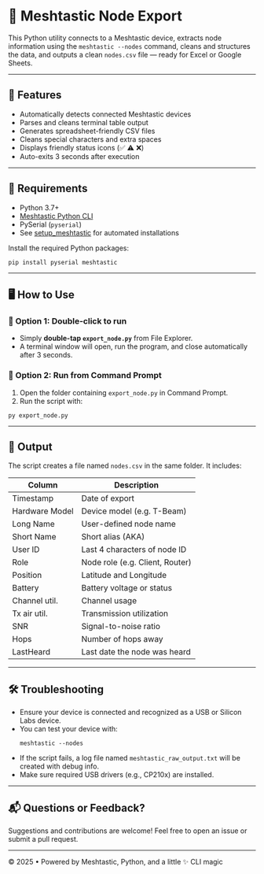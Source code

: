 # 📡 Meshtastic Node Export

This Python utility connects to a Meshtastic device, extracts node information using the `meshtastic --nodes` command, cleans and structures the data, and outputs a clean `nodes.csv` file — ready for Excel or Google Sheets.

---

## 🚀 Features

- Automatically detects connected Meshtastic devices
- Parses and cleans terminal table output
- Generates spreadsheet-friendly CSV files
- Cleans special characters and extra spaces
- Displays friendly status icons (✅ ⚠️ ❌)
- Auto-exits 3 seconds after execution

---

## 🧰 Requirements

- Python 3.7+
- [Meshtastic Python CLI](https://meshtastic.org/docs/software/python/cli/)
- PySerial (`pyserial`)
- See [setup_meshtastic](https://github.com/HB1324/Meshtastic/tree/main/Setup%20Requirements) for automated installations

Install the required Python packages:

```
pip install pyserial meshtastic
```

---

## 🖥️ How to Use

### 🔸 Option 1: Double-click to run
- Simply **double-tap `export_node.py`** from File Explorer.
- A terminal window will open, run the program, and close automatically after 3 seconds.

### 🔸 Option 2: Run from Command Prompt
1. Open the folder containing `export_node.py` in Command Prompt.
2. Run the script with:
```
py export_node.py
  ```

---

## 📄 Output

The script creates a file named `nodes.csv` in the same folder. It includes:

| Column           | Description                          |
|------------------|--------------------------------------|
| Timestamp        | Date of export                       |
| Hardware Model   | Device model (e.g. T-Beam)           |
| Long Name        | User-defined node name               |
| Short Name       | Short alias (AKA)                    |
| User ID          | Last 4 characters of node ID         |
| Role             | Node role (e.g. Client, Router)      |
| Position         | Latitude and Longitude               |
| Battery          | Battery voltage or status            |
| Channel util.    | Channel usage                        |
| Tx air util.     | Transmission utilization             |
| SNR              | Signal-to-noise ratio                |
| Hops             | Number of hops away                  |
| LastHeard        | Last date the node was heard         |

---

## 🛠️ Troubleshooting

- Ensure your device is connected and recognized as a USB or Silicon Labs device.
- You can test your device with:
  ```
  meshtastic --nodes
  ```
- If the script fails, a log file named `meshtastic_raw_output.txt` will be created with debug info.
- Make sure required USB drivers (e.g., CP210x) are installed.

---

## 📬 Questions or Feedback?

Suggestions and contributions are welcome! Feel free to open an issue or submit a pull request.

---

© 2025 • Powered by Meshtastic, Python, and a little ✨ CLI magic
